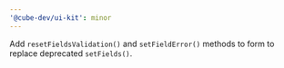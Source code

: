 ```yaml
---
'@cube-dev/ui-kit': minor
---
```


Add `resetFieldsValidation()` and `setFieldError()` methods to form to replace deprecated `setFields()`.
